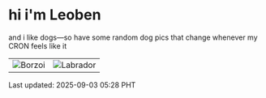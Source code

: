 # hi i'm Leoben

and i like dogs—so have some random dog pics that change whenever my CRON feels like it

|  |  |
|--------|----------|
| ![Borzoi](https://random-dog-vercel.vercel.app/api/random-borzoi?v=1756848505) | ![Labrador](https://random-dog-vercel.vercel.app/api/random-labrador?v=1756848505) |

Last updated: 2025-09-03 05:28 PHT
